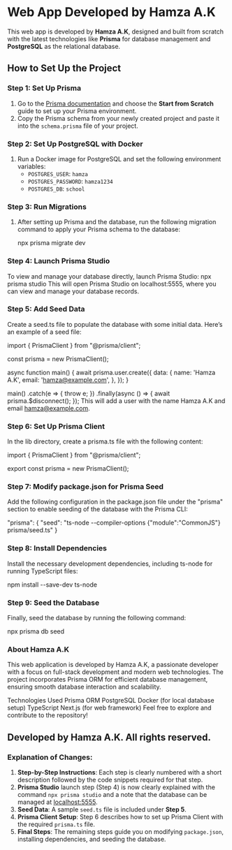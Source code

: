 # Web App Developed by Hamza A.K

This web app is developed by **Hamza A.K**, designed and built from scratch with the latest technologies like **Prisma** for database management and **PostgreSQL** as the relational database.

## How to Set Up the Project

### Step 1: Set Up Prisma
1. Go to the [Prisma documentation](https://www.prisma.io/docs) and choose the **Start from Scratch** guide to set up your Prisma environment.
2. Copy the Prisma schema from your newly created project and paste it into the `schema.prisma` file of your project.

### Step 2: Set Up PostgreSQL with Docker
1. Run a Docker image for PostgreSQL and set the following environment variables:
   - `POSTGRES_USER`: `hamza`
   - `POSTGRES_PASSWORD`: `hamza1234`
   - `POSTGRES_DB`: `school`

### Step 3: Run Migrations
1. After setting up Prisma and the database, run the following migration command to apply your Prisma schema to the database:

   npx prisma migrate dev
### Step 4: Launch Prisma Studio
To view and manage your database directly, launch Prisma Studio:
npx prisma studio
This will open Prisma Studio on localhost:5555, where you can view and manage your database records.
### Step 5: Add Seed Data
Create a seed.ts file to populate the database with some initial data. Here’s an example of a seed file:

import { PrismaClient } from "@prisma/client";

const prisma = new PrismaClient();

async function main() {
  await prisma.user.create({
    data: {
      name: 'Hamza A.K',
      email: 'hamza@example.com',
    },
  });
}

main()
  .catch(e => {
    throw e;
  })
  .finally(async () => {
    await prisma.$disconnect();
  });
This will add a user with the name Hamza A.K and email hamza@example.com.
### Step 6: Set Up Prisma Client
In the lib directory, create a prisma.ts file with the following content:

import { PrismaClient } from "@prisma/client";

export const prisma = new PrismaClient();
### Step 7: Modify package.json for Prisma Seed
Add the following configuration in the package.json file under the "prisma" section to enable seeding of the database with the Prisma CLI:

"prisma": {
  "seed": "ts-node --compiler-options {\"module\":\"CommonJS\"} prisma/seed.ts"
}
### Step 8: Install Dependencies
Install the necessary development dependencies, including ts-node for running TypeScript files:

npm install --save-dev ts-node
### Step 9: Seed the Database
Finally, seed the database by running the following command:

npx prisma db seed
### About Hamza A.K
This web application is developed by Hamza A.K, a passionate developer with a focus on full-stack development and modern web technologies. The project incorporates Prisma ORM for efficient database management, ensuring smooth database interaction and scalability.

Technologies Used
Prisma ORM
PostgreSQL
Docker (for local database setup)
TypeScript
Next.js (for web framework)
Feel free to explore and contribute to the repository!

## Developed by Hamza A.K. All rights reserved.



### Explanation of Changes:
1. **Step-by-Step Instructions**: Each step is clearly numbered with a short description followed by the code snippets required for that step.
2. **Prisma Studio** launch step (Step 4) is now clearly explained with the command `npx prisma studio` and a note that the database can be managed at [localhost:5555](http://localhost:5555).
3. **Seed Data**: A sample `seed.ts` file is included under **Step 5**.
4. **Prisma Client Setup**: Step 6 describes how to set up Prisma Client with the required `prisma.ts` file.
5. **Final Steps**: The remaining steps guide you on modifying `package.json`, installing dependencies, and seeding the database.

